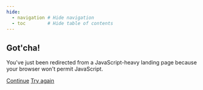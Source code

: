 ```yaml
---
hide:
  - navigation # Hide navigation
  - toc        # Hide table of contents
---
```


<div class="hboxlayout justify-center">
    <h2>Got'cha!</h2>
</div>

<div class="hboxlayout justify-center">
<p>
You've just been redirected from a JavaScript-heavy landing page because your browser won't permit JavaScript.
</p>
</div>
<div class="hboxlayout justify-center">
    <a href="https://learn.ragdolldynamics.com/overview" class="button blue">Continue</a>
    <a href="https://ragdolldynamics.com" class="button red">Try again</a>
</div>

<br>
<br>
<br>
<br>